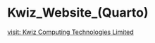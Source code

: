 # Kwiz_Website_(Quarto)

<a href="https://krs.kwizresearch.com/">visit: Kwiz Computing Technologies Limited</a>
